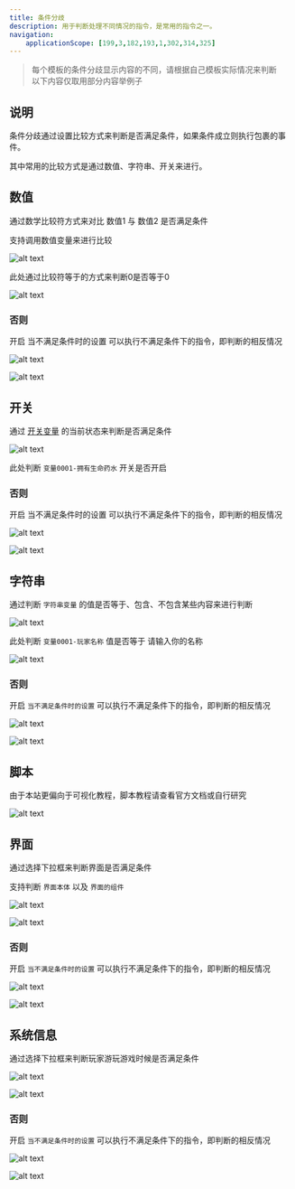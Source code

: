 ```yaml
---
title: 条件分歧
description: 用于判断处理不同情况的指令，是常用的指令之一。
navigation:
    applicationScope: [199,3,182,193,1,302,314,325]
---
```


> 每个模板的条件分歧显示内容的不同，请根据自己模板实际情况来判断
> <br>以下内容仅取用部分内容举例子

## 说明

条件分歧通过设置比较方式来判断是否满足条件，如果条件成立则执行包裹的事件。

其中常用的比较方式是通过数值、字符串、开关来进行。

## 数值

通过数学比较符方式来对比 数值1 与 数值2 是否满足条件

支持调用数值变量来进行比较

![alt text](https://cdn.gcw.wiki.wiki/gcw/image/zh_hans/commands/logic/conditionalbranch/image.png)

此处通过比较符等于的方式来判断0是否等于0

![alt text](https://cdn.gcw.wiki.wiki/gcw/image/zh_hans/commands/logic/conditionalbranch/image-1.png)

### 否则

开启 当不满足条件时的设置 可以执行不满足条件下的指令，即判断的相反情况

![alt text](https://cdn.gcw.wiki.wiki/gcw/image/zh_hans/commands/logic/conditionalbranch/image-2.png)

![alt text](https://cdn.gcw.wiki.wiki/gcw/image/zh_hans/commands/logic/conditionalbranch/image-3.png)

## 开关

通过 [开关变量](../gameprogress/switchs) 的当前状态来判断是否满足条件

![alt text](https://cdn.gcw.wiki.wiki/gcw/image/zh_hans/commands/logic/conditionalbranch/image-4.png)

此处判断 `变量0001-拥有生命药水` 开关是否开启

### 否则

开启 当不满足条件时的设置 可以执行不满足条件下的指令，即判断的相反情况

![alt text](https://cdn.gcw.wiki.wiki/gcw/image/zh_hans/commands/logic/conditionalbranch/image-5.png)

![alt text](https://cdn.gcw.wiki.wiki/gcw/image/zh_hans/commands/logic/conditionalbranch/image-6.png)

## 字符串

通过判断 `字符串变量` 的值是否等于、包含、不包含某些内容来进行判断

![alt text](https://cdn.gcw.wiki.wiki/gcw/image/zh_hans/commands/logic/conditionalbranch/image-7.png)

此处判断 `变量0001-玩家名称` 值是否等于 请输入你的名称

![alt text](https://cdn.gcw.wiki.wiki/gcw/image/zh_hans/commands/logic/conditionalbranch/image-8.png)

### 否则

开启 `当不满足条件时的设置` 可以执行不满足条件下的指令，即判断的相反情况

![alt text](https://cdn.gcw.wiki.wiki/gcw/image/zh_hans/commands/logic/conditionalbranch/image-9.png)

![alt text](https://cdn.gcw.wiki.wiki/gcw/image/zh_hans/commands/logic/conditionalbranch/image-10.png)


## 脚本

由于本站更偏向于可视化教程，脚本教程请查看官方文档或自行研究

![alt text](https://cdn.gcw.wiki.wiki/gcw/image/zh_hans/commands/logic/conditionalbranch/image-11.png)


## 界面

通过选择下拉框来判断界面是否满足条件

支持判断 `界面本体` 以及 `界面的组件`

![alt text](https://cdn.gcw.wiki.wiki/gcw/image/zh_hans/commands/logic/conditionalbranch/image-12.png)

![alt text](https://cdn.gcw.wiki.wiki/gcw/image/zh_hans/commands/logic/conditionalbranch/image-13.png)


### 否则

开启 `当不满足条件时的设置` 可以执行不满足条件下的指令，即判断的相反情况

![alt text](https://cdn.gcw.wiki.wiki/gcw/image/zh_hans/commands/logic/conditionalbranch/image-14.png)

![alt text](https://cdn.gcw.wiki.wiki/gcw/image/zh_hans/commands/logic/conditionalbranch/image-15.png)

## 系统信息

通过选择下拉框来判断玩家游玩游戏时候是否满足条件

![alt text](https://cdn.gcw.wiki.wiki/gcw/image/zh_hans/commands/logic/conditionalbranch/image-16.png)

![alt text](https://cdn.gcw.wiki.wiki/gcw/image/zh_hans/commands/logic/conditionalbranch/image-17.png)

### 否则

开启 `当不满足条件时的设置` 可以执行不满足条件下的指令，即判断的相反情况

![alt text](https://cdn.gcw.wiki.wiki/gcw/image/zh_hans/commands/logic/conditionalbranch/image-18.png)

![alt text](https://cdn.gcw.wiki.wiki/gcw/image/zh_hans/commands/logic/conditionalbranch/image-19.png)
